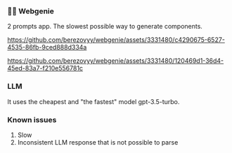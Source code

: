 ### 🧞‍♂️ Webgenie

2 prompts app. The slowest possible way to generate components.


https://github.com/berezovyy/webgenie/assets/3331480/c4290675-6527-4535-86fb-9ced888d334a


https://github.com/berezovyy/webgenie/assets/3331480/120469d1-36d4-45ed-83a7-f210e556781c





### LLM

It uses the cheapest and "the fastest" model gpt-3.5-turbo.

### Known issues

1. Slow
2. Inconsistent LLM response that is not possible to parse
